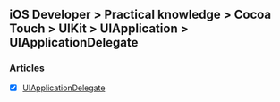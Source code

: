 ## iOS Developer > Practical knowledge > Cocoa Touch > UIKit > UIApplication > UIApplicationDelegate

### Articles
- [x] [UIApplicationDelegate](https://developer.apple.com/documentation/uikit/uiapplicationdelegate)


